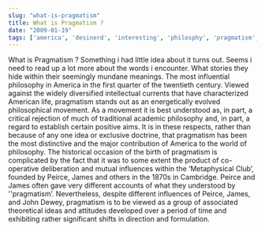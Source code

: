```yaml
---
slug: "what-is-pragmatism"
title: What is Pragmatism ?
date: "2009-01-19"
tags: ['america', 'desinerd', 'interesting', 'philosphy', 'pragmatism', 'working']
---
```

What is Pragmatism ? Something i had little idea about it turns out. Seems i need to read up a lot more about the words i encounter. What stories they hide within their seemingly mundane meanings.
The most influential philosophy in America in the first quarter of the twentieth century. Viewed against the widely diversified intellectual currents that have characterized American life, pragmatism stands out as an energetically evolved philosophical movement. As a movement it is best understood as, in part, a critical rejection of much of traditional academic philosophy and, in part, a regard to establish certain positive aims. It is in these respects, rather than because of any one idea or exclusive doctrine, that pragmatism has been the most distinctive and the major contribution of America to the world of philosophy. The historical occasion of the birth of pragmatism is complicated by the fact that it was to some extent the product of co-operative deliberation and mutual influences within the ‘Metaphysical Club’, founded by Peirce, James and others in the 1870s in Cambridge. Peirce and James often gave very different accounts of what they understood by ''pragmatism’. Nevertheless, despite different influences of Peirce, James, and John Dewey, pragmatism is to be viewed as a group of associated theoretical ideas and attitudes developed over a period of time and exhibiting rather significant shifts in direction and formulation.
